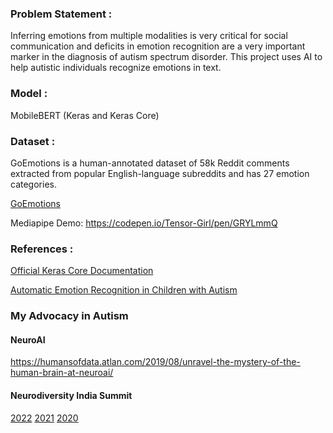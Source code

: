 ### Problem Statement :

Inferring emotions from multiple modalities is very critical for social communication and deficits in emotion recognition are a very important marker in the diagnosis of autism spectrum disorder. This project uses AI to help autistic individuals recognize emotions in text.

### Model :

MobileBERT (Keras and Keras Core)

### Dataset : 

GoEmotions is a human-annotated dataset of 58k Reddit comments extracted from popular English-language subreddits and has 27 emotion categories.

[GoEmotions](https://arxiv.org/pdf/2005.00547.pdf)

Mediapipe Demo: https://codepen.io/Tensor-Girl/pen/GRYLmmQ

### References :

[Official Keras Core Documentation](https://keras.io/keras_core/)

[Automatic Emotion Recognition in Children with Autism](https://www.ncbi.nlm.nih.gov/pmc/articles/PMC8875834/)

### My Advocacy in Autism

#### NeuroAI 

https://humansofdata.atlan.com/2019/08/unravel-the-mystery-of-the-human-brain-at-neuroai/

#### Neurodiversity India Summit 

[2022](https://neuroaiworld.com/neurodiversity-india-summit-2022/)
[2021](https://neuroaiworld.com/neurodiversity-india-summit-2021/)
[2020](https://neuroaiworld.com/neurodiversity-india-summit-2020/)








